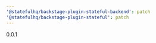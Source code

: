 ```yaml
---
'@statefulhq/backstage-plugin-stateful-backend': patch
'@statefulhq/backstage-plugin-stateful': patch
---
```


0.0.1
